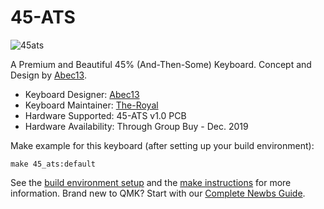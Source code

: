 # 45-ATS 

![45ats](https://i.imgur.com/Paqx5zG.png)

A Premium and Beautiful 45% (And-Then-Some) Keyboard. Concept and Design by [Abec13](https://www.reddit.com/user/abec13).

- Keyboard Designer: [Abec13](https://reddit.com/u/abec13/)
- Keyboard Maintainer: [The-Royal](https://github.com/the-royal)
- Hardware Supported: 45-ATS v1.0 PCB
- Hardware Availability: Through Group Buy - Dec. 2019

Make example for this keyboard (after setting up your build environment):

    make 45_ats:default

See the [build environment setup](https://docs.qmk.fm/#/getting_started_build_tools) and the [make instructions](https://docs.qmk.fm/#/getting_started_make_guide) for more information. Brand new to QMK? Start with our [Complete Newbs Guide](https://docs.qmk.fm/#/newbs).
